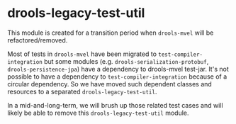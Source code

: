 <!--
  Licensed to the Apache Software Foundation (ASF) under one
  or more contributor license agreements.  See the NOTICE file
  distributed with this work for additional information
  regarding copyright ownership.  The ASF licenses this file
  to you under the Apache License, Version 2.0 (the
  "License"); you may not use this file except in compliance
  with the License.  You may obtain a copy of the License at

    http://www.apache.org/licenses/LICENSE-2.0

  Unless required by applicable law or agreed to in writing,
  software distributed under the License is distributed on an
  "AS IS" BASIS, WITHOUT WARRANTIES OR CONDITIONS OF ANY
  KIND, either express or implied.  See the License for the
  specific language governing permissions and limitations
  under the License.
  -->

# drools-legacy-test-util

This module is created for a transition period when `drools-mvel` will be refactored/removed.

Most of tests in `drools-mvel` have been migrated to `test-compiler-integration` but some modules (e.g. `drools-serialization-protobuf`, `drools-persistence-jpa`) have a dependency to drools-mvel test-jar. It's not possible to have a dependency to `test-compiler-integration` because of a circular dependency. So we have moved such dependent classes and resources to a separated `drools-legacy-test-util`.

In a mid-and-long-term, we will brush up those related test cases and will likely be able to remove this `drools-legacy-test-util` module.
